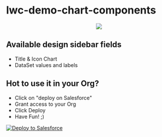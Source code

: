# lwc-demo-chart-components

<div style="text-align:center">
  <img src="https://i.imgur.com/VN8RsP3.png" />
</div>

## Available design sidebar fields
- Title & Icon Chart
- DataSet values and labels

## Hot to use it in your Org?
- Click on "deploy on Salesforce"
- Grant access to your Org
- Click Deploy
- Have Fun! ;)

<a href="https://githubsfdeploy.herokuapp.com?owner=firo&repo=lwc-demo-chart-components&ref=master">
  <img alt="Deploy to Salesforce"
       src="https://raw.githubusercontent.com/afawcett/githubsfdeploy/master/deploy.png">
</a>
